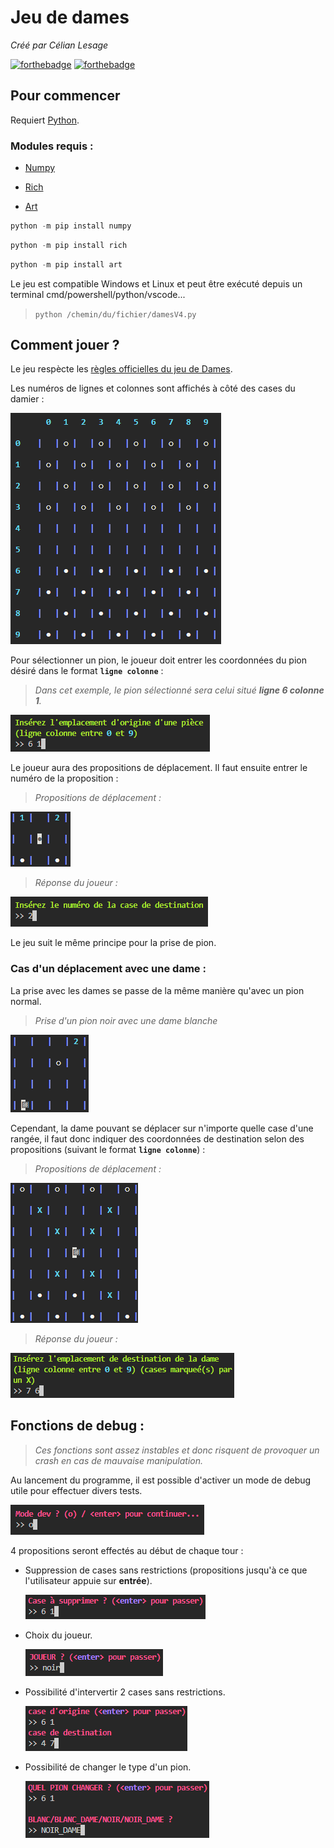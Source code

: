 # Jeu de dames
_Créé par Célian Lesage_


[![forthebadge](https://forthebadge.com/images/badges/made-with-python.svg)](https://forthebadge.com) [![forthebadge](https://forthebadge.com/images/badges/built-with-love.svg)](https://forthebadge.com)
## Pour commencer

Requiert [Python](https://www.python.org/downloads/).

### Modules requis :

* [Numpy](https://github.com/numpy/numpy)

* [Rich](https://github.com/Textualize/rich)

* [Art](https://github.com/sepandhaghighi/art)
```powershell
python -m pip install numpy
```
```powershell
python -m pip install rich
```
```powershell
python -m pip install art
```

Le jeu est compatible Windows et Linux et peut être exécuté depuis un terminal cmd/powershell/python/vscode...

>`python /chemin/du/fichier/damesV4.py`

## Comment jouer ?
Le jeu respècte les [règles officielles du jeu de Dames](http://www.ffjd.fr/Web/index.php?page=reglesdujeu).

Les numéros de lignes et colonnes sont affichés à côté des cases du damier :

![Image](img/damier.png)

Pour sélectionner un pion, le joueur doit entrer les coordonnées du pion désiré dans le format **`ligne colonne`** :

>*Dans cet exemple, le pion sélectionné sera celui situé **ligne 6 colonne 1**.*

![Image](img/exemple1.png)

Le joueur aura des propositions de déplacement. Il faut ensuite entrer le numéro de la proposition :

>*Propositions de déplacement :*

![Image](img/exemple2.png)

>*Réponse du joueur :* 

![Image](img/exemple3.png)

Le jeu suit le même principe pour la prise de pion.

### Cas d'un déplacement avec une dame :

La prise avec les dames se passe de la même manière qu'avec un pion normal.

>*Prise d'un pion noir avec une dame blanche*

![Image](img/exemple4.png)

Cependant, la dame pouvant se déplacer sur n'importe quelle case d'une rangée, il faut donc indiquer des coordonnées de destination selon des propositions (suivant le format **`ligne colonne`**) :

>*Propositions de déplacement :*

![Image](img/exemple5.png)

>*Réponse du joueur :*

![Image](img/exemple6.png)

## Fonctions de debug :

>*Ces fonctions sont assez instables et donc risquent de provoquer un crash en cas de mauvaise manipulation.*

Au lancement du programme, il est possible d'activer un mode de debug utile pour effectuer divers tests.

![Image](img/exemple7.png)

4 propositions seront effectés au début de chaque tour :

* Suppression de cases sans restrictions (propositions jusqu'à ce que l'utilisateur appuie sur **entrée**).

    ![Image](img/exemple8.png)

* Choix du joueur.

    ![Image](img/exemple9.png)


* Possibilité d'intervertir 2 cases sans restrictions.

    ![Image](img/exemple10.png)

* Possibilité de changer le type d'un pion.

    ![Image](img/exemple11.png)
